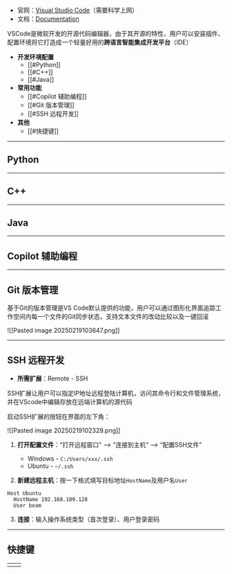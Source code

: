 + 官网：[Visual Studio Code](https://code.visualstudio.com/)（需要科学上网）
+ 文档：[Documentation](https://code.visualstudio.com/docs#vscode)

VSCode是微软开发的开源代码编辑器，由于其开源的特性，用户可以安装插件、配置环境将它打造成一个轻量好用的**跨语言智能集成开发平台**（IDE）

+ **开发环境配置**
	+ [[#Python]]
	+ [[#C++]]
	+ [[#Java]]
+ **常用功能**
	+ [[#Copilot 辅助编程]]
	+ [[#Git 版本管理]]
	+ [[#SSH 远程开发]]
+ **其他**
	+ [[#快捷键]]

---
## Python



---
## C++



---
## Java


---
## Copilot 辅助编程



---
## Git 版本管理

基于Git的版本管理是VS Code默认提供的功能，用户可以通过图形化界面追踪工作空间内每一个文件的Git同步状态，支持文本文件的改动比较以及一键回滚

![[Pasted image 20250219103647.png]]

---
## SSH 远程开发

+ **所需扩展**：Remote - SSH

SSH扩展让用户可以指定IP地址远程登陆计算机，访问其命令行和文件管理系统，并在VScode中编辑存放在远端计算机的源代码

启动SSH扩展的按钮在界面的左下角：

![[Pasted image 20250219102329.png]]

1. **打开配置文件**：“打开远程窗口” --> ”连接到主机“ --> “配置SSH文件”
	+ Windows - `C:/Users/xxx/.ssh`
	+ Ubuntu - `~/.ssh`

2. **新建远程主机**：按一下格式填写目标地址`HostName`及用户名`User`

```config
Host Ubuntu
  HostName 192.168.189.128
  User beam
```

3. **连接**：输入操作系统类型（首次登录）、用户登录密码

---
## 快捷键

|     |     |
| --- | --- |
|     |     |
